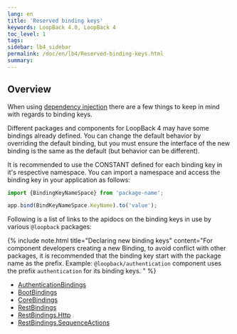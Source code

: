 ```yaml
---
lang: en
title: 'Reserved binding keys'
keywords: LoopBack 4.0, LoopBack 4
toc_level: 1
tags:
sidebar: lb4_sidebar
permalink: /doc/en/lb4/Reserved-binding-keys.html
summary:
---
```


## Overview

When using [dependency injection](Dependency-injection.md) there are a few
things to keep in mind with regards to binding keys.

Different packages and components for LoopBack 4 may have some bindings already
defined. You can change the default behavior by overriding the default binding,
but you must ensure the interface of the new binding is the same as the default
(but behavior can be different).

It is recommended to use the CONSTANT defined for each binding key in it's
respective namespace. You can import a namespace and access the binding key in
your application as follows:

```js
import {BindingKeyNameSpace} from 'package-name';

app.bind(BindKeyNameSpace.KeyName).to('value');
```

Following is a list of links to the apidocs on the binding keys in use by
various `@loopback` packages:

{% include note.html title="Declaring new binding keys" content="For component
developers creating a new Binding, to avoid conflict with other packages, it is
recommended that the binding key start with the package name as the prefix.
Example: `@loopback/authentication` component uses the prefix `authentication`
for its binding keys.
" %}

- [AuthenticationBindings](http://apidocs.loopback.io/@loopback%2fdocs/authentication.html#AuthenticationBindings)
- [BootBindings](http://apidocs.loopback.io/@loopback%2fdocs/boot.html#BootBindings)
- [CoreBindings](http://apidocs.loopback.io/@loopback%2fdocs/core.html#CoreBindings)
- [RestBindings](http://apidocs.loopback.io/@loopback%2fdocs/rest.html#RestBindings)
- [RestBindings.Http](http://apidocs.loopback.io/@loopback%2fdocs/rest.html#Http)
- [RestBindings.SequenceActions](http://apidocs.loopback.io/@loopback%2fdocs/rest.html#SequenceActions)
